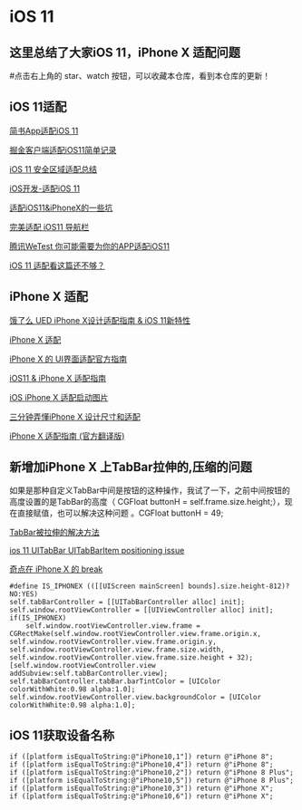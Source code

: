 
iOS 11
=======

这里总结了大家iOS 11，iPhone X 适配问题
-------------------------------------

#点击右上角的 star、watch 按钮，可以收藏本仓库，看到本仓库的更新！
     

iOS 11适配
---------

[简书App适配iOS 11](http://www.jianshu.com/p/26fc39135c34)  
 
[掘金客户端适配iOS11简单记录](https://juejin.im/entry/59bb92ab6fb9a00a681ac051)
 
[iOS 11 安全区域适配总结](http://mp.weixin.qq.com/s/W1_0VrchCO50owhJNmJnuQ)
 
[iOS开发-适配iOS 11](http://www.jianshu.com/p/a356b2ed4ceb)

[适配iOS11&iPhoneX的一些坑 ](https://mp.weixin.qq.com/s?__biz=MjM5OTM0MzIwMQ==&amp;mid=2652552818&amp;idx=1&amp;sn=69db895d4d4078bd83e7e1655fcdd5f1&amp;chksm=bcd2fb7c8ba5726a0d7481ca5960ec3c1600b214f15841542a41c58612ef4866a9551cd82640#rd)
 
[完美适配 iOS11 导航栏](http://www.cocoachina.com/ios/20170919/20597.html)

[腾讯WeTest 你可能需要为你的APP适配iOS11](http://wetest.qq.com/lab/view/326.html)

[iOS 11 适配看这篇还不够？](http://www.jishux.com/plus/view-606748-1.html)

iPhone X 适配
------------

[饿了么 UED iPhone X设计适配指南 & iOS 11新特性](https://zhuanlan.zhihu.com/p/29327102)

[iPhone X 适配](http://www.jianshu.com/p/9796cd3f180e)

[iPhone X 的 UI界面适配官方指南](https://juejin.im/entry/59b938f86fb9a00a5c3c32df)

[iOS11 &amp; iPhone X 适配指南](http://www.10tiao.com/html/216/201709/2652552758/2.html)

[iOS iPhone X 适配启动图片](http://www.cnblogs.com/someonelikeyou/p/7515025.html)

[三分钟弄懂iPhone X 设计尺寸和适配](http://www.zcool.com.cn/article/ZNTU1MTUy.html)

[ iPhone X 适配指南 (官方翻译版)](http://m.blog.csdn.net/happyshaotang2/article/details/77991536)


新增加iPhone X 上TabBar拉伸的,压缩的问题
------------------------------------
如果是那种自定义TabBar中间是按钮的这种操作，我试了一下，之前中间按钮的高度设置的是TabBar的高度（ CGFloat buttonH = self.frame.size.height;），现在直接赋值，也可以解决这种问题 。CGFloat buttonH = 49;

[TabBar被拉伸的解决方法](https://stackoverflow.com/questions/46214740/ios-11-iphone-x-simulator-uitabbar-icons-and-titles-being-rendered-on-top-coveri)

[ios 11 UITabBar UITabBarItem positioning issue](https://stackoverflow.com/questions/44822558/ios-11-uitabbar-uitabbaritem-positioning-issue)

[奇点在 iPhone X 的 break](https://imtx.me/archives/2374.html)

    #define IS_IPHONEX (([[UIScreen mainScreen] bounds].size.height-812)?NO:YES)
    self.tabBarController = [[UITabBarController alloc] init];
    self.window.rootViewController = [[UIViewController alloc] init];
    if(IS_IPHONEX)
        self.window.rootViewController.view.frame = CGRectMake(self.window.rootViewController.view.frame.origin.x, self.window.rootViewController.view.frame.origin.y, self.window.rootViewController.view.frame.size.width, self.window.rootViewController.view.frame.size.height + 32);
    [self.window.rootViewController.view addSubview:self.tabBarController.view];
    self.tabBarController.tabBar.barTintColor = [UIColor colorWithWhite:0.98 alpha:1.0];
    self.window.rootViewController.view.backgroundColor = [UIColor colorWithWhite:0.98 alpha:1.0];
    



iOS 11获取设备名称
-----------------

    if ([platform isEqualToString:@"iPhone10,1"]) return @"iPhone 8";
    if ([platform isEqualToString:@"iPhone10,4"]) return @"iPhone 8";
    if ([platform isEqualToString:@"iPhone10,2"]) return @"iPhone 8 Plus";
    if ([platform isEqualToString:@"iPhone10,5"]) return @"iPhone 8 Plus";
    if ([platform isEqualToString:@"iPhone10,3"]) return @"iPhone X";
    if ([platform isEqualToString:@"iPhone10,6"]) return @"iPhone X";

